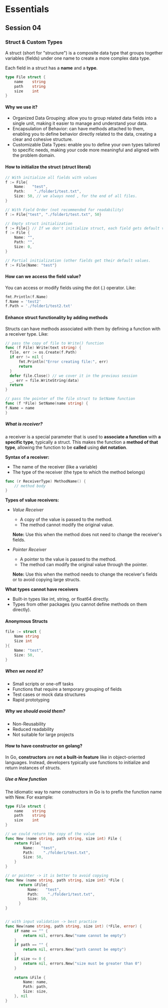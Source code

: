 # Essentials

## Session 04

### Struct & Custom Types

A struct (short for "structure") is a composite data type that groups together variables (fields) under one name to create a more complex data type.

Each field in a struct has a **name** and a **type**.

```go
type File struct {
    name    string
    path    string
    size    int
}
```
#### Why we use it?

- Organized Data Grouping: allow you to group related data fields into a single unit, making it easier to manage and understand your data.
- Encapsulation of Behavior: can have methods attached to them, enabling you to define behavior directly related to the data, creating a clear and cohesive structure.
- Customizable Data Types: enable you to define your own types tailored to specific needs, making your code more meaningful and aligned with the problem domain.


#### How to initialize the struct (struct literal)

```go
// With initialize all fields with values
f := File{
    Name:   "test",
    Path:    "./folder1/test.txt",
    Size: 50, // we always need , for the end of all files.
}

// With Field Order (not recommended for readability)
f := File{"test", "./folder1/test.txt", 50}

// Empty struct initialization
f := File{} // If we don't initialize struct, each field gets default value by its type same as:
f := File {
	Name: "",
	Path: "",
	Size: 0,
}

// Partial initialization (other fields get their default values.
f := File{Name: "test"}
```

#### How can we access the field value?
You can access or modify fields using the dot (.) operator. Like:

```go 
fmt.Println(f.Name)
f.Name = 'test2'
f.Path = './folder1/test2.txt'
```

#### Enhance struct functionality by adding methods
Structs can have methods associated with them by defining a function with a receiver type. Like:

```go
// pass the copy of file to Write() function
func (f File) Write(text string) {
  file, err := os.Create(f.Path)
  if err != nil {
      fmt.Println("Error creating file:", err)
      return
  }
  defer file.Close() // we cover it in the previous session
  _, err = file.WriteString(data)
  return
}

// pass the pointer of the file struct to SetName function
func (f *File) SetName(name string) {
f.Name = name
}
```

##### What is receiver?
a receiver is a special parameter that is used to **associate a function** with **a specific type**, typically a struct. This makes the function a **method of that type**, allowing the function to be **called** using **dot notation**.

**Syntax of a receiver:**
  - The name of the receiver (like a variable)
  - The type of the receiver (the type to which the method belongs)

```go
func (r ReceiverType) MethodName() {
    // method body
}
```

**Types of value receivers:**
- _Value Receiver_
  - A copy of the value is passed to the method.
  - The method cannot modify the original value.

  **Note:** Use this when the method does not need to change the receiver's fields.

- _Pointer Receiver_
  - A pointer to the value is passed to the method.
  - The method can modify the original value through the pointer.
  
  **Note:** Use this when the method needs to change the receiver's fields or to avoid copying large structs.

**What types cannot have receivers**
  - Built-in types like int, string, or float64 directly.
  - Types from other packages (you cannot define methods on them directly).

#### Anonymous Structs

```go
file := struct {
    Name string
    Size int
}{
    Name: "test",
    Size: 50,
}
```

##### When we need it?
  - Small scripts or one-off tasks
  - Functions that require a temporary grouping of fields
  - Test cases or mock data structures
  - Rapid prototyping

##### Why we should avoid them?
  - Non-Reusability
  - Reduced readability 
  - Not suitable for large projects


#### How to have constructor on golang?

In Go, **constructors** are **not a built-in feature** like in object-oriented languages.
Instead, developers typically use functions to initialize and return instances of structs.

##### Use a New function

The idiomatic way to name constructors in Go is to prefix the function name with New. For example:

```go
type File struct {
    name    string
    path    string
    size    int
}

// we could return the copy of the value
func New (name string, path string, size int) File {
	return File{
		Name:   "test", 
		Path:    "./folder1/test.txt", 
		Size: 50,
	}
}

// or pointer -> it is better to avoid copying
func New (name string, path string, size int) *File {
      return &File{
		  Name:   "test", 
		  Path:    "./folder1/test.txt", 
		  Size: 50,
	  }
}


// with input validation -> best practice
func New(name string, path string, size int) (*File, error) {
	if name == "" {
		return nil, errors.New("name cannot be empty")
	}
	if path == "" {
		return nil, errors.New("path cannot be empty")
	}
	if size <= 0 {
		return nil, errors.New("size must be greater than 0")
	}
	
	return &File {
		Name: name, 
		Path: path, 
		Size: size,
	}, nil
}
```

